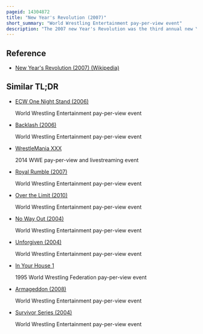 ```yaml
---
pageid: 14304872
title: "New Year's Revolution (2007)"
short_summary: "World Wrestling Entertainment pay-per-view event"
description: "The 2007 new Year's Revolution was the third annual new Year's Revolution professional Wrestling pay-per-view Event produced by World Wrestling Entertainment. It was held exclusively for Wrestlers from the Promotion's raw Brand Division. It took Place on January 7, 2007, at Kemper Arena in Kansas City, Missouri. New Year's Revolution Ppv was discontinued after this 2007 Event due to the Reduction in the Number of Ppvs per Year following Wwe's Discontinuation of brand-exclusive Ppvs after wrestlemania 23 in April. In january 2020 Wwe revived the Event's Name for a Series of wwe Live Shows called the new Year's Revolution Tour and then revived it again for a special smackdown Episode in january 2024."
---
```


## Reference

- [New Year's Revolution (2007) (Wikipedia)](https://en.wikipedia.org/?curid=14304872)

## Similar TL;DR

- [ECW One Night Stand (2006)](/tldr/en/ecw-one-night-stand-2006)

  World Wrestling Entertainment pay-per-view event

- [Backlash (2006)](/tldr/en/backlash-2006)

  World Wrestling Entertainment pay-per-view event

- [WrestleMania XXX](/tldr/en/wrestlemania-xxx)

  2014 WWE pay-per-view and livestreaming event

- [Royal Rumble (2007)](/tldr/en/royal-rumble-2007)

  World Wrestling Entertainment pay-per-view event

- [Over the Limit (2010)](/tldr/en/over-the-limit-2010)

  World Wrestling Entertainment pay-per-view event

- [No Way Out (2004)](/tldr/en/no-way-out-2004)

  World Wrestling Entertainment pay-per-view event

- [Unforgiven (2004)](/tldr/en/unforgiven-2004)

  World Wrestling Entertainment pay-per-view event

- [In Your House 1](/tldr/en/in-your-house-1)

  1995 World Wrestling Federation pay-per-view event

- [Armageddon (2008)](/tldr/en/armageddon-2008)

  World Wrestling Entertainment pay-per-view event

- [Survivor Series (2004)](/tldr/en/survivor-series-2004)

  World Wrestling Entertainment pay-per-view event
